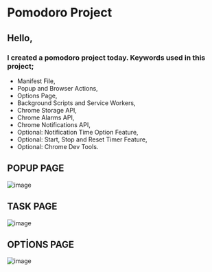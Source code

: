 # Pomodoro Project

## Hello,

### I created a pomodoro project today. Keywords used in this project;

* Manifest File,
* Popup and Browser Actions,
* Options Page,
* Background Scripts and Service Workers,
* Chrome Storage API,
* Chrome Alarms API,
* Chrome Notifications API,
* Optional: Notification Time Option Feature,
* Optional: Start, Stop and Reset Timer Feature,
* Optional: Chrome Dev Tools.


## POPUP PAGE

![image](https://user-images.githubusercontent.com/97520268/209846883-906639fe-8991-4304-a82a-0a22118dcecf.png)

## TASK PAGE

![image](https://user-images.githubusercontent.com/97520268/209846979-19f255bd-661b-44d2-8462-d0dbd3932057.png)

## OPTİONS PAGE

![image](https://user-images.githubusercontent.com/97520268/209847027-fb33cc2f-e1c4-4140-b652-da1019c24ec0.png)

